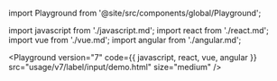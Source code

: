 import Playground from '@site/src/components/global/Playground';

import javascript from './javascript.md';
import react from './react.md';
import vue from './vue.md';
import angular from './angular.md';

<Playground version="7" code={{ javascript, react, vue, angular }} src="usage/v7/label/input/demo.html" size="medium" />